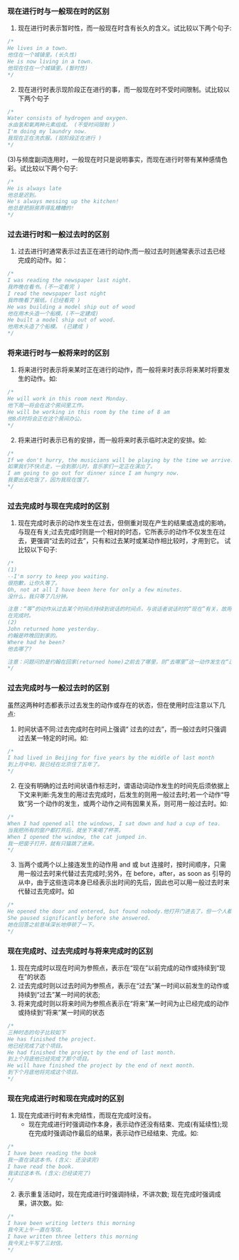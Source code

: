 ### 现在进行时与一般现在时的区别

1. 现在进行时表示暂时性，而一般现在时含有长久的含义。试比较以下两个句子:

```c
/*
He lives in a town.
他住在一个城镇里。(长久性)
He is now living in a town.
他现在住在一个城镇里。(暂时性)
*/
```

2. 现在进行时表示现阶段正在进行的事，而一般现在时不受时间限制。试比较以下两个句子

```c
/*
Water consists of hydrogen and oxygen.
水由氢和氧两种元素组成。 (不受时间限制 )
I'm doing my laundry now.
我现在正在洗衣服。(现阶段正在进行 )
*/
```

(3)与频度副词连用时，一般现在时只是说明事实，而现在进行时带有某种感情色彩。试比较以下两个句子:

```c
/*
He is always late
他总是迟到。
He's always messing up the kitchen!
他总是把厨房弄得乱糟糟的!
*/
```

### 过去进行时和一般过去时的区别

1. 过去进行时通常表示过去正在进行的动作;而一般过去时则通常表示过去已经完成的动作。如：

```c
/*
I was reading the newspaper last night.
我昨晚在看书。(不一定看完 )
I read the newspaper last night
我昨晚看了报纸。(已经看完 )
He was building a model ship out of wood
他在用木头造一个船模。(不一定建成)
He built a model ship out of wood.
他用木头造了个船模。 (已建成 )
*/
```

### 将来进行时与一般将来时的区别

1. 将来进行时表示将来某时正在进行的动作，而一般将来时表示将来某时将要发生的动作。如:

```c
/*
He will work in this room next Monday.
他下周一将会在这个房间里工作。
He will be working in this room by the time of 8 am
他8点时将会正在这个房间办公。
*/
```

2. 将来进行时表示已有的安排，而一般将来时表示临时决定的安排。如:

```c
/*
If we don't hurry, the musicians will be playing by the time we arrive.
如果我们不快点走，一会到那儿时，音乐家们一定正在演出了。
I am going to go out for dinner since I am hungry now.
我要出去吃饭了，因为我现在饿了。
*/
```

### 过去完成时与现在完成时的区别

1. 现在完成时表示的动作发生在过去，但侧重对现在产生的结果或造成的影响，与现在有关;过去完成时则是一个相对的时态，它所表示的动作不仅发生在过去，更强调“过去的过去”，只有和过去某时或某动作相比较时，才用到它。
   试比较以下句子:

```c
/*
(1)
--I'm sorry to keep you waiting.
很抱歉，让你久等了。
Oh, not at all I have been here for only a few minutes.
没什么，我只等了几分钟。

注意：“等”的动作从过去某个时间点持续到说话的时间点，与说话者说话时的“现在”有关，故用现
在完成时。
(2)
John returned home yesterday.
约翰是昨晚回到家的。
Where had he been?
他去哪了?

注意：问题问的是约翰在回家(returned home)之前去了哪里，则“去哪里”这一动作发生在“过去的过去”，所以用过去完成时。
*/
```

### 过去完成时与一般过去时的区别

虽然这两种时态都表示过去发生的动作或存在的状态，但在使用时应注意以下几点:

1. 时间状语不同:过去完成时在时间上强调“ 过去的过去”，而一般过去时只强调过去某一特定的时间。如:

```c
/*
I had lived in Beijing for five years by the middle of last month
到上月中旬，我已经在北京住了五年了。
*/
```

2. 在没有明确的过去时间状语作标志时，谓语动词动作发生的时间先后须依据上下文来判断:先发生的用过去完成时，后发生的则用一般过去时;若一个动作“导致”另一个动作的发生，或两个动作之间有因果关系，则可用一般过去时。如:

```c
/*
When I had opened all the windows, I sat down and had a cup of tea.
当我把所有的窗户都打开后，就坐下来喝了杯茶。
When I opened the window, the cat jumped in.
我一把窗子打开，就有只猫跳了进来。
*/
```

3. 当两个或两个以上接连发生的动作用 and 或 but 连接时，按时间顺序，只需用一般过去时来代替过去完成时;另外，在 before，after，as soon as 引导的从中，由于这些连词本身已经表示出时间的先后，因此也可以用一般过去时来代替过去完成时。如

```c
/*
He opened the door and entered, but found nobody.他打开门进去了，但一个人都没看见。
She paused significantly before she answered.
她在回答之前意味深长地停顿了一下。
*/
```

### 现在完成时、过去完成时与将来完成时的区别

1. 现在完成时以现在时间为参照点，表示在“现在”以前完成的动作或持续到“现在”的状态
2. 过去完成时则以过去时间为参照点，表示在“过去”某一时间以前发生的动作或持续到“过去”某一时间的状态;
3. 将来完成时则以将来时间为参照点表示在“将来”某一时间为止已经完成的动作或持续到“将来”某一时间的状态

```c
/*
三种时态的句子比较如下
He has finished the project.
他已经完成了这个项目。
He had finished the project by the end of last month.
到上个月底他已经完成了那个项目。
He will have finished the project by the end of next month.
到下个月底他将完成这个项目。
*/
```

### 现在完成进行时和现在完成时的区别

1. 现在完成进行时有未完结性，而现在完成时没有。
   - 现在完成进行时强调动作本身，表示动作还没有结束、完成(有延续性);现在完成时强调动作最后的结果，表示动作已经结束、完成。如:

```c
/*
I have been reading the book
我一直在读这本书。(含义: 还没读完)
I have read the book.
我读过这本书。(含义:已经读完了)
*/
```

2. 表示重复活动时，现在完成进行时强调持续，不讲次数; 现在完成时强调成果，讲次数。如:

```c
/*
I have been writing letters this morning
我今天上午一直在写信。
I have written three letters this morning
我今天上午写了三封信。
*/
```
